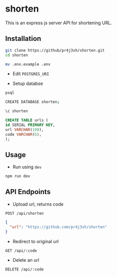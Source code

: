 # shorten

This is an express js server API for shortening URL.

## Installation

```bash
git clone https://github/pr4j3sh/shorten.git
cd shorten
```

```bash
mv .env.example .env
```

- Edit `POSTGRES_URI`

- Setup databse

```bash
psql
```

```bash
CREATE DATABASE shorten;
```

```bash
\c shorten
```

```sql
CREATE TABLE urls (
id SERIAL PRIMARY KEY,
url VARCHAR(100),
code VARCHAR(6),
);
```

## Usage

- Run using `dev`

```bash
npm run dev
```

## API Endpoints

- Upload url, returns code

```
POST /api/shorten
```

```json
{
  "url": "https://github.com/pr4j3sh/shorten"
}
```

- Redirect to original url

```
GET /api/:code
```

- Delete an url

```
DELETE /api/:code
```
